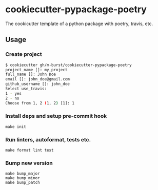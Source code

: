 # cookiecutter-pypackage-poetry

The cookicutter template of a python package with poetry, travis, etc.

## Usage

### Create project

```bash
$ cookiecutter gh/m-burst/cookiecutter-pypackage-poetry
project_name []: my_project
full_name []: John Doe
email []: john_doe@gmail.com
github_username []: john_doe
Select use_travis:
1 - yes
2 - no
Choose from 1, 2 (1, 2) [1]: 1
```

### Install deps and setup pre-commit hook

    make init

### Run linters, autoformat, tests etc.

    make format lint test

### Bump new version

    make bump_major
    make bump_minor
    make bump_patch
